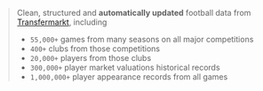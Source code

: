 > Clean, structured and **automatically updated** football data from [Transfermarkt](https://www.transfermarkt.co.uk/), including
> * `55,000+` games from many seasons on all major competitions
> * `400+` clubs from those competitions
> * `20,000+` players from those clubs
> * `300,000+` player market valuations historical records
> * `1,000,000+` player appearance records from all games
